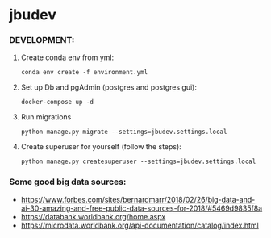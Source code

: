 # jbudev

### DEVELOPMENT:
1. Create conda env from yml:

    `conda env create -f environment.yml`

1. Set up Db and pgAdmin (postgres and postgres gui):

    `docker-compose up -d`

1. Run migrations

    `python manage.py migrate --settings=jbudev.settings.local`

1. Create superuser for yourself (follow the steps):

    `python manage.py createsuperuser --settings=jbudev.settings.local`


### Some good big data sources:
* https://www.forbes.com/sites/bernardmarr/2018/02/26/big-data-and-ai-30-amazing-and-free-public-data-sources-for-2018/#5469d9835f8a
* https://databank.worldbank.org/home.aspx
* https://microdata.worldbank.org/api-documentation/catalog/index.html
